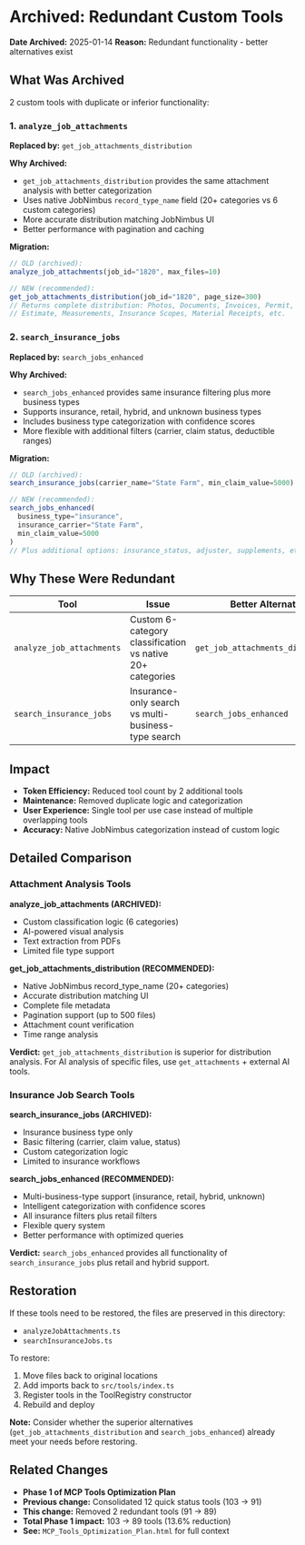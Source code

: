 # Archived: Redundant Custom Tools

**Date Archived:** 2025-01-14
**Reason:** Redundant functionality - better alternatives exist

## What Was Archived

2 custom tools with duplicate or inferior functionality:

### 1. `analyze_job_attachments`
**Replaced by:** `get_job_attachments_distribution`

**Why Archived:**
- `get_job_attachments_distribution` provides the same attachment analysis with better categorization
- Uses native JobNimbus `record_type_name` field (20+ categories vs 6 custom categories)
- More accurate distribution matching JobNimbus UI
- Better performance with pagination and caching

**Migration:**
```typescript
// OLD (archived):
analyze_job_attachments(job_id="1820", max_files=10)

// NEW (recommended):
get_job_attachments_distribution(job_id="1820", page_size=300)
// Returns complete distribution: Photos, Documents, Invoices, Permit,
// Estimate, Measurements, Insurance Scopes, Material Receipts, etc.
```

### 2. `search_insurance_jobs`
**Replaced by:** `search_jobs_enhanced`

**Why Archived:**
- `search_jobs_enhanced` provides same insurance filtering plus more business types
- Supports insurance, retail, hybrid, and unknown business types
- Includes business type categorization with confidence scores
- More flexible with additional filters (carrier, claim status, deductible ranges)

**Migration:**
```typescript
// OLD (archived):
search_insurance_jobs(carrier_name="State Farm", min_claim_value=5000)

// NEW (recommended):
search_jobs_enhanced(
  business_type="insurance",
  insurance_carrier="State Farm",
  min_claim_value=5000
)
// Plus additional options: insurance_status, adjuster, supplements, etc.
```

## Why These Were Redundant

| Tool | Issue | Better Alternative |
|------|-------|-------------------|
| `analyze_job_attachments` | Custom 6-category classification vs native 20+ categories | `get_job_attachments_distribution` |
| `search_insurance_jobs` | Insurance-only search vs multi-business-type search | `search_jobs_enhanced` |

## Impact

- **Token Efficiency:** Reduced tool count by 2 additional tools
- **Maintenance:** Removed duplicate logic and categorization
- **User Experience:** Single tool per use case instead of multiple overlapping tools
- **Accuracy:** Native JobNimbus categorization instead of custom logic

## Detailed Comparison

### Attachment Analysis Tools

**analyze_job_attachments (ARCHIVED):**
- Custom classification logic (6 categories)
- AI-powered visual analysis
- Text extraction from PDFs
- Limited file type support

**get_job_attachments_distribution (RECOMMENDED):**
- Native JobNimbus record_type_name (20+ categories)
- Accurate distribution matching UI
- Complete file metadata
- Pagination support (up to 500 files)
- Attachment count verification
- Time range analysis

**Verdict:** `get_job_attachments_distribution` is superior for distribution analysis. For AI analysis of specific files, use `get_attachments` + external AI tools.

### Insurance Job Search Tools

**search_insurance_jobs (ARCHIVED):**
- Insurance business type only
- Basic filtering (carrier, claim value, status)
- Custom categorization logic
- Limited to insurance workflows

**search_jobs_enhanced (RECOMMENDED):**
- Multi-business-type support (insurance, retail, hybrid, unknown)
- Intelligent categorization with confidence scores
- All insurance filters plus retail filters
- Flexible query system
- Better performance with optimized queries

**Verdict:** `search_jobs_enhanced` provides all functionality of `search_insurance_jobs` plus retail and hybrid support.

## Restoration

If these tools need to be restored, the files are preserved in this directory:
- `analyzeJobAttachments.ts`
- `searchInsuranceJobs.ts`

To restore:
1. Move files back to original locations
2. Add imports back to `src/tools/index.ts`
3. Register tools in the ToolRegistry constructor
4. Rebuild and deploy

**Note:** Consider whether the superior alternatives (`get_job_attachments_distribution` and `search_jobs_enhanced`) already meet your needs before restoring.

## Related Changes

- **Phase 1 of MCP Tools Optimization Plan**
- **Previous change:** Consolidated 12 quick status tools (103 → 91)
- **This change:** Removed 2 redundant tools (91 → 89)
- **Total Phase 1 impact:** 103 → 89 tools (13.6% reduction)
- **See:** `MCP_Tools_Optimization_Plan.html` for full context
